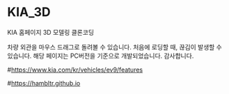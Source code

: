 # KIA_3D
KIA 홈페이지 3D 모델링 클론코딩

차량 외관을 마우스 드래그로 돌려볼 수 있습니다.
처음에 로딩할 때, 끊김이 발생할 수 있습니다.
해당 페이지는 PC버전을 기준으로 개발되었습니다. 감사합니다.

#https://www.kia.com/kr/vehicles/ev9/features

#https://hambltr.github.io
